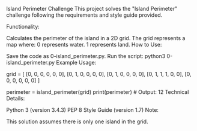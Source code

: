 Island Perimeter Challenge
This project solves the "Island Perimeter" challenge following the requirements and style guide provided.

Functionality:

Calculates the perimeter of the island in a 2D grid.
The grid represents a map where:
0 represents water.
1 represents land.
How to Use:

Save the code as 0-island_perimeter.py.
Run the script: python3 0-island_perimeter.py
Example Usage:

grid = [
    [0, 0, 0, 0, 0, 0],
    [0, 1, 0, 0, 0, 0],
    [0, 1, 0, 0, 0, 0],
    [0, 1, 1, 1, 0, 0],
    [0, 0, 0, 0, 0, 0]
]

perimeter = island_perimeter(grid)
print(perimeter)  # Output: 12
Technical Details:

Python 3 (version 3.4.3)
PEP 8 Style Guide (version 1.7)
Note:

This solution assumes there is only one island in the grid.
